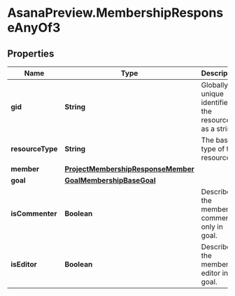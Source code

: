 # AsanaPreview.MembershipResponseAnyOf3

## Properties

Name | Type | Description | Notes
------------ | ------------- | ------------- | -------------
**gid** | **String** | Globally unique identifier of the resource, as a string. | [optional] [readonly] 
**resourceType** | **String** | The base type of this resource. | [optional] [readonly] 
**member** | [**ProjectMembershipResponseMember**](ProjectMembershipResponseMember.md) |  | [optional] 
**goal** | [**GoalMembershipBaseGoal**](GoalMembershipBaseGoal.md) |  | [optional] 
**isCommenter** | **Boolean** | Describes if the member is comment only in goal. | [optional] 
**isEditor** | **Boolean** | Describes if the member is editor in goal. | [optional] 


